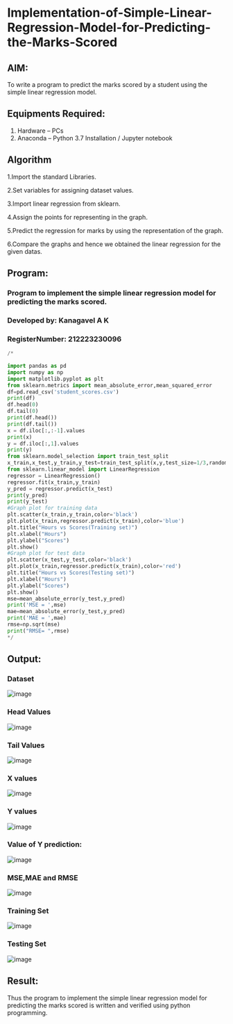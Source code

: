 # Implementation-of-Simple-Linear-Regression-Model-for-Predicting-the-Marks-Scored

## AIM:
To write a program to predict the marks scored by a student using the simple linear regression model.

## Equipments Required:
1. Hardware – PCs
2. Anaconda – Python 3.7 Installation / Jupyter notebook

## Algorithm
1.Import the standard Libraries. 

2.Set variables for assigning dataset values.

3.Import linear regression from sklearn.

4.Assign the points for representing in the graph. 

5.Predict the regression for marks by using the representation of the graph. 

6.Compare the graphs and hence we obtained the linear regression for the given datas.

## Program:
### Program to implement the simple linear regression model for predicting the marks scored.
### Developed by: Kanagavel A K
### RegisterNumber: 212223230096
```py
/*

import pandas as pd
import numpy as np
import matplotlib.pyplot as plt
from sklearn.metrics import mean_absolute_error,mean_squared_error
df=pd.read_csv('student_scores.csv')
print(df)
df.head(0)
df.tail(0)
print(df.head())
print(df.tail())
x = df.iloc[:,:-1].values
print(x)
y = df.iloc[:,1].values
print(y)
from sklearn.model_selection import train_test_split
x_train,x_test,y_train,y_test=train_test_split(x,y,test_size=1/3,random_state=0)
from sklearn.linear_model import LinearRegression
regressor = LinearRegression()
regressor.fit(x_train,y_train)
y_pred = regressor.predict(x_test)
print(y_pred)
print(y_test)
#Graph plot for training data
plt.scatter(x_train,y_train,color='black')
plt.plot(x_train,regressor.predict(x_train),color='blue')
plt.title("Hours vs Scores(Training set)")
plt.xlabel("Hours")
plt.ylabel("Scores")
plt.show()
#Graph plot for test data
plt.scatter(x_test,y_test,color='black')
plt.plot(x_train,regressor.predict(x_train),color='red')
plt.title("Hours vs Scores(Testing set)")
plt.xlabel("Hours")
plt.ylabel("Scores")
plt.show()
mse=mean_absolute_error(y_test,y_pred)
print('MSE = ',mse)
mae=mean_absolute_error(y_test,y_pred)
print('MAE = ',mae)
rmse=np.sqrt(mse)
print("RMSE= ",rmse)
*/
```

## Output:
### Dataset
![image](https://github.com/user-attachments/assets/65d24701-4da2-4dc3-94a6-9dbf890a88b5)

### Head Values
![image](https://github.com/user-attachments/assets/4aabee05-2ccf-4549-bd23-58d47a802462)


### Tail Values
![image](https://github.com/user-attachments/assets/bc2f6b2d-e9fe-4782-b238-d2af5a6582f0)


### X values
![image](https://github.com/user-attachments/assets/372f87f0-b4fd-4da1-9bc0-24070cabcaf7)

### Y values
![image](https://github.com/user-attachments/assets/d6b6a40a-879c-488a-8f9d-00a0ac3d6690)

### Value of Y prediction:
![image](https://github.com/user-attachments/assets/16307b01-80eb-4fdc-8c2e-85b355522612)


### MSE,MAE and RMSE
![image](https://github.com/user-attachments/assets/c5e43740-692f-46ef-aead-80f44ef34849)


### Training Set
![image](https://github.com/user-attachments/assets/9d0c1f39-4273-491d-96b5-72302cba348a)

### Testing Set
![image](https://github.com/user-attachments/assets/fe8ea2a7-fca7-4e47-9216-55b207aa479c)


## Result:
Thus the program to implement the simple linear regression model for predicting the marks scored is written and verified using python programming.
